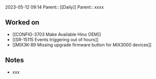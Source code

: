2023-05-12 09:14
Parent:: [[Daily]] 
Parent:: xxxx





## Worked on

- [[CONFIG-3703 Make Available Hino OEM]]
- [[SR-15115 Events triggering out of hours]]
- [[MIX3K-89 Missing upgrade firmware button for MiX3000 devices]]

## Notes

- xxx





